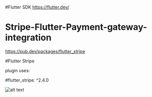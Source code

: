 #Flutter SDK
https://flutter.dev/
# Stripe-Flutter-Payment-gateway-integration
https://pub.dev/packages/flutter_stripe

#Flutter Stripe

plugin uses:

#flutter_stripe: ^2.4.0


![alt text](https://user-images.githubusercontent.com/19904063/121511757-48bf6d80-c9e9-11eb-9674-0fec35e26ef5.png)
